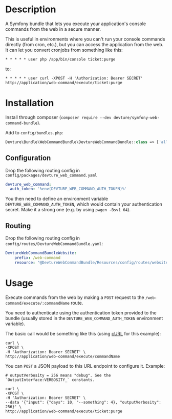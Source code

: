 # Description

A Symfony bundle that lets you execute your application's console commands from the web in a secure manner.

This is useful in environments where you can't run your console commands directly (from cron, etc.), but you can access the application from the web.
It can let you convert cronjobs from something like this:

```
* * * * * user php /app/bin/console ticket:purge
```

to:

```
* * * * * user curl -XPOST -H 'Authorization: Bearer SECRET' http://application/web-command/execute/ticket:purge
```


# Installation

Install through composer (`composer require --dev devture/symfony-web-command-bundle`).

Add to `config/bundles.php`:

```php
Devture\Bundle\WebCommandBundle\DevtureWebCommandBundle::class => ['all' => true],
```


## Configuration

Drop the following routing config in `config/packages/devture_web_command.yaml`

```yaml
devture_web_command:
  auth_token: '%env(DEVTURE_WEB_COMMAND_AUTH_TOKEN)%'
```

You then need to define an environment variable `DEVTURE_WEB_COMMAND_AUTH_TOKEN`, which would contain your authentication secret.
Make it a strong one (e.g. by using `pwgen -Bsv1 64`).


## Routing

Drop the following routing config in `config/routes/DevtureWebCommandBundle.yaml`:

```yaml
DevtureWebCommandBundleWebsite:
    prefix: /web-command
    resource: "@DevtureWebCommandBundle/Resources/config/routes/website.yaml"
```


# Usage

Execute commands from the web by making a `POST` request to the `/web-command/execute/:commandName` route.

You need to authenticate using the authentication token provided to the bundle (usually stored in the `DEVTURE_WEB_COMMAND_AUTH_TOKEN` environment variable).

The basic call would be something like this (using [cURL](https://curl.haxx.se/) for this example):

```
curl \
-XPOST \
-H 'Authorization: Bearer SECRET' \
http://application/web-command/execute/commandName
```

You can `POST` a JSON payload to this URL endpoint to configure it. Example:

```
# outputVerbosity = 256 means "debug". See the `OutputInterface:VERBOSITY_` constants.

curl \
-XPOST \
-H 'Authorization: Bearer SECRET' \
--data '{"input": {"days": 10, "--something": 4}, "outputVerbosity": 256}' \
http://application/web-command/execute/ticket:purge
```
